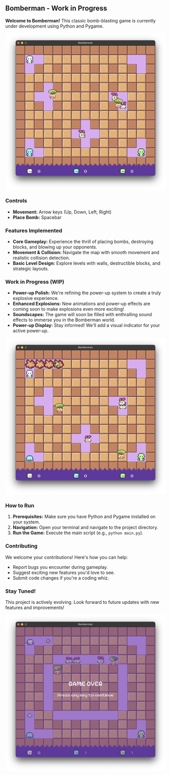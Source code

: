 ## Bomberman - Work in Progress

**Welcome to Bomberman!** This classic bomb-blasting game is currently under development using Python and Pygame. 

![](assets/Screenshots/normal-screenshot.png)

### Controls

* **Movement:** Arrow keys (Up, Down, Left, Right)
* **Place Bomb:** Spacebar

### Features Implemented

* **Core Gameplay:** Experience the thrill of placing bombs, destroying blocks, and blowing up your opponents.
* **Movement & Collision:** Navigate the map with smooth movement and realistic collision detection.
* **Basic Level Design:** Explore levels with walls, destructible blocks, and strategic layouts.

###  Work in Progress (WIP) 

* **Power-up Polish:** We're refining the power-up system to create a truly explosive experience.
* **Enhanced Explosions:** New animations and power-up effects are coming soon to make explosions even more exciting!
* **Soundscapes:** The game will soon be filled with enthralling sound effects to immerse you in the Bomberman world.
* **Power-up Display:** Stay informed! We'll add a visual indicator for your active power-up.

![](assets/Screenshots/explosion-screenshot.png)

### How to Run

1. **Prerequisites:** Make sure you have Python and Pygame installed on your system.
2. **Navigation:** Open your terminal and navigate to the project directory.
3. **Run the Game:** Execute the main script (e.g., `python main.py`).

### Contributing

We welcome your contributions! Here's how you can help:

* Report bugs you encounter during gameplay.
* Suggest exciting new features you'd love to see.
* Submit code changes if you're a coding whiz.

### Stay Tuned!

This project is actively evolving. Look forward to future updates with new features and improvements!

![](assets/Screenshots/gameover-screenshot.png)
